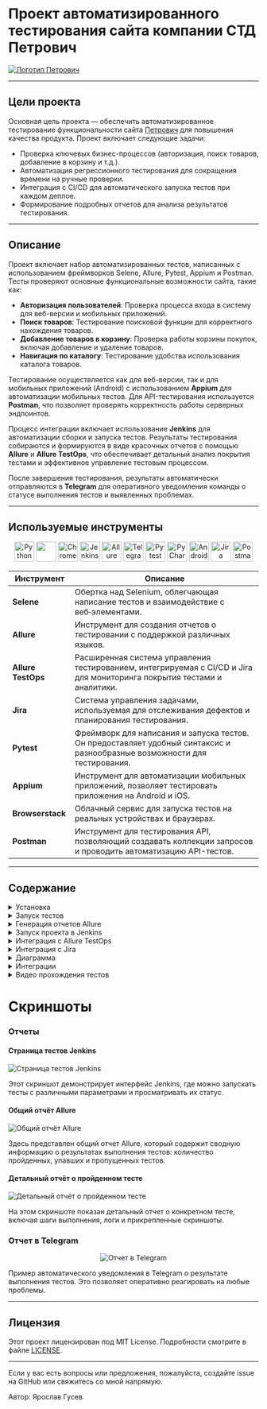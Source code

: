 # Проект автоматизированного тестирования сайта компании СТД Петрович

[![Логотип Петрович](https://github.com/yarskii/petrovich/blob/main/resources/screenshots/logo_petrovich.jpeg)](https://petrovich.ru/)

---

## Цели проекта

Основная цель проекта — обеспечить автоматизированное тестирование функциональности
сайта [Петрович](https://petrovich.ru/) для повышения качества продукта. Проект включает следующие задачи:

- Проверка ключевых бизнес-процессов (авторизация, поиск товаров, добавление в корзину и т.д.).
- Автоматизация регрессионного тестирования для сокращения времени на ручные проверки.
- Интеграция с CI/CD для автоматического запуска тестов при каждом деплое.
- Формирование подробных отчетов для анализа результатов тестирования.

---

## Описание

Проект включает набор автоматизированных тестов, написанных с использованием фреймворков Selene, Allure, Pytest, Appium
и Postman. Тесты проверяют основные функциональные возможности сайта, такие как:

- **Авторизация пользователей**: Проверка процесса входа в систему для веб-версии и мобильных приложений.
- **Поиск товаров**: Тестирование поисковой функции для корректного нахождения товаров.
- **Добавление товаров в корзину**: Проверка работы корзины покупок, включая добавление и удаление товаров.
- **Навигация по каталогу**: Тестирование удобства использования каталога товаров.

Тестирование осуществляется как для веб-версии, так и для мобильных приложений (Android) с использованием **Appium**
для автоматизации мобильных тестов. Для API-тестирования используется **Postman**, что позволяет проверять
корректность работы серверных эндпоинтов.

Процесс интеграции включает использование **Jenkins** для автоматизации сборки и запуска тестов. Результаты тестирования
собираются и формируются в виде красочных отчетов с помощью **Allure** и **Allure TestOps**, что обеспечивает детальный
анализ покрытия тестами и эффективное управление тестовым процессом.

После завершения тестирования, результаты автоматически отправляются в **Telegram** для оперативного уведомления команды
о статусе выполнения тестов и выявленных проблемах.

---

## Используемые инструменты

<p align="center">
  <img src="https://img.icons8.com/color/48/000000/python.png" alt="Python Logo" height="40" width="40" />
  <img src="https://cdn.jsdelivr.net/gh/devicons/devicon@latest/icons/selenium/selenium-original.svg" height="40" width="40" />
  <img src="https://cdn.jsdelivr.net/gh/devicons/devicon@latest/icons/chrome/chrome-original-wordmark.svg" alt="Chrome Logo" height="40" width="40" />
  <img src="https://img.icons8.com/color/48/000000/jenkins.png" alt="Jenkins Logo" height="40" width="40" />
  <img src="https://avatars.githubusercontent.com/u/5879127?s=200&v=4" alt="Allure Logo" height="40" width="40" />
  <img src="https://img.icons8.com/color/48/000000/telegram-app.png" alt="Telegram Logo" height="40" width="40" />
  <img src="https://cdn.jsdelivr.net/gh/devicons/devicon@latest/icons/pytest/pytest-original.svg" alt="Pytest Logo" height="40" width="40" />
  <img src="https://img.icons8.com/color/48/000000/pycharm.png" alt="PyCharm Logo" height="40" width="40" />
  <img src="https://img.icons8.com/color/48/000000/android-studio.png" alt="Android Studio Logo" height="40" width="40" />
  <img src="https://img.icons8.com/color/48/000000/jira.png" alt="Jira Logo" height="40" width="40" />
<img src="https://cdn.jsdelivr.net/gh/devicons/devicon/icons/postman/postman-plain.svg" alt="Postman Logo" height="40" width="40" />
</p>

| Инструмент         | Описание                                                                                                                   |
|--------------------|----------------------------------------------------------------------------------------------------------------------------|
| **Selene**         | Обертка над Selenium, облегчающая написание тестов и взаимодействие с веб‑элементами.                                      |
| **Allure**         | Инструмент для создания отчетов о тестировании с поддержкой различных языков.                                              |
| **Allure TestOps** | Расширенная система управления тестированием, интегрируемая с CI/CD и Jira для мониторинга покрытия тестами и аналитики.   |
| **Jira**           | Система управления задачами, используемая для отслеживания дефектов и планирования тестирования.                           |
| **Pytest**         | Фреймворк для написания и запуска тестов. Он предоставляет удобный синтаксис и разнообразные возможности для тестирования. |
| **Appium**         | Инструмент для автоматизации мобильных приложений, позволяет тестировать приложения на Android и iOS.                      |
| **Browserstack**   | Облачный сервис для запуска тестов на реальных устройствах и браузерах.                                                    |
| **Postman**        | Инструмент для тестирования API, позволяющий создавать коллекции запросов и проводить автоматизацию API-тестов.            |

---

## Содержание

<details>
<summary>Установка</summary>

### Клонирование репозитория

Для начала работы, клонируйте репозиторий и перейдите в директорию проекта:

   ```sh
    git clone https://github.com/yarskii/petrovich.git # Клонируем репозиторий
    cd cft_tests # Переходим в папку проекта
   ```

### Создание виртуального окружения (опционально)

   ```sh
    python -m venv venv
    source venv/bin/activate  # Для Linux/macOS
    .\venv\Scripts\activate   # Для Windows
   ```

### Установка зависимостей

Установка необходимых библиотек для работы проекта:
Команды:

   ```sh
    pip install -r requirements.txt  # Устанавливаем зависимости из файла requirements.txt
   ```

</details>

<details>
<summary>Запуск тестов</summary>

### Локальный запуск

Чтобы запустить все тесты, выполните команду:

   ```sh
    pytest
   ```

Для запуска конкретного теста, используйте следующую команду:

   ```sh
    pytest tests/ui/authentication/test_successful_login_ui.py
   ```

### Параметры запуска

Вы можете использовать различные параметры для управления поведением тестов:

- `-s`: Выводить все выводы в консоль.
- `-v`: Детализированное логирование.
- `--alluredir=allure-results`: Сохранять результаты тестов для генерации отчетов Allure.

Пример команды:

   ```sh
    pytest --alluredir=allure-results
   ```

</details>


<details>
<summary>Генерация отчетов Allure</summary>

### Установка Allure Commandline

Следуйте инструкциям на официальном сайте [Allure](https://docs.qameta.io/allure/#_installing_a_commandline) для
установки Allure Commandline.

### Генерация отчета

После выполнения тестов с параметром `--alluredir`, вы можете сгенерировать отчет следующей командой:

   ```sh
    allure serve allure-results
   ```

</details>

<details>
<summary>Запуск проекта в Jenkins</summary>

1. Откройте [проект](https://jenkins.autotests.cloud/job/petrovich/)
2. Выберите `Build with parameters`
3. Измените параметры, если требуется:
    - **COMMENT**: Комментарий к сборке (например, номер задачи или описание изменений).
    - **TESTS_FOLDER**: Выберите набор тестов (`tests`, `tests/api`, `tests/mobile`, `tests/ui`, ...)
    - **BROWSER_VERSION**: Версия браузера (`99`, `100`, `113`, `114`, `120`, `121`, `122`, `123`, `124`, `125`, `126`).
    - **MOBILE_ENVIRONMENT**: Мобильное окружение (если необходимо).
4. Нажмите `Build`
5. После сборки, результат работы можно увидеть в `Allure Report`

---
</details>

<details>
<summary>Интеграция с Allure TestOps</summary>

В проекте используется система управления тестированием **Allure TestOps** для централизованного мониторинга, анализа и
управления тестами.

### Как это работает:

- **Мониторинг покрытия тестами**: Allure TestOps позволяет отслеживать, какие части продукта покрыты
  автоматизированными тестами, а также анализировать эффективность тестирования.
- **Интеграция с CI/CD**: Система интегрируется с Jenkins, что обеспечивает автоматическую загрузку результатов
  тестирования после каждого запуска.
- **Связь с задачами Jira**: Каждый тест может быть связан с задачей в Jira, что помогает отслеживать статус исправления
  дефектов и планировать работу над ними.
- **Генерация детальных отчетов**: Allure TestOps предоставляет расширенные возможности для создания отчетов о
  тестировании, включая графики, диаграммы и статистику.

---
</details>


<details>
<summary>Интеграция с Jira</summary>

В проекте используется система управления задачами **Jira** для отслеживания дефектов, планирования тестирования и
координации работы между командами разработки и тестирования.

### Как это работает:

- **Регистрация дефектов**: Все выявленные проблемы во время автоматизированного тестирования автоматически или вручную
  регистрируются как задачи в Jira.
- **Связь с тест-кейсами**: Каждый тестовый сценарий может быть связан с задачей в Jira, что позволяет легко отслеживать
  статус тестирования конкретной функциональности.
- **Отчетность**: Интеграция с Allure TestOps обеспечивает возможность генерации отчетов, которые включают ссылки на
  задачи Jira, связанные с тестами.

---
</details>

<details>
<summary>Диаграмма</summary>

### Последовательность действий при запуске тестов

```mermaid
sequenceDiagram
    participant Developer as Разработчик
    participant LocalEnv as Локальная Среда
    participant Jenkins as Jenkins
    participant Allure as Отчеты Allure
    participant Telegram as Telegram

    Developer->>LocalEnv: Клонирование Репозитория
    LocalEnv->>Developer: Установка Зависимостей
    Developer->>LocalEnv: Создание и Активация Виртуального Окружения
    Developer->>LocalEnv: Запуск Тестов Локально (опционально)
    Developer->>Jenkins: Пуш Кода в Репозиторий
    Jenkins->>Jenkins: Сборка Проекта с Параметрами
    Jenkins->>Jenkins: Запуск Автоматизированных Тестов
    Jenkins->>Allure: Генерация Отчетов Allure
    Allure->>Jenkins: Сохранение Отчетов
    Jenkins->>Telegram: Отправка Уведомления в Telegram
    Developer->>Allure: Просмотр Отчетов через Allure TestOps или Jenkins
```

</details>

<details>
<summary>Интеграции</summary>

#### Интеграция с Allure TestOps

![Интеграция с Allure TestOps](https://github.com/yarskii/petrovich/blob/main/resources/screenshots/allure_testops_launcher.png)
---
![Тест-кейсы в Allure TestOps](https://github.com/yarskii/petrovich/blob/main/resources/screenshots/allure_testops_test_cases.png)

Эти изображения демонстрируют интеграцию проекта с Allure TestOps для управления тестами, анализа покрытия и мониторинга
результатов.

#### Интеграция с Jira

![Интеграция с Jira](https://github.com/yarskii/petrovich/blob/main/resources/screenshots/jira.png)
Скриншот показывает, как дефекты и задачи, выявленные в ходе тестирования, регистрируются и отслеживаются в системе
Jira.
</details>

<details>
<summary>Видео прохождения тестов</summary>

#### Видео-отчет о прохождении теста UI

![Видео-отчет о прохождении теста UI](https://github.com/yarskii/petrovich/blob/main/resources/screenshots/video_test_example.gif)

Демонстрация видео-отчета о выполнении UI-тестов. Это помогает наглядно увидеть процесс тестирования и возможные
проблемы.

#### Видео-отчет о прохождении мобильного теста

   <p align="center">
      <img src="https://github.com/yarskii/petrovich/blob/main/resources/screenshots/with_login.gif" alt="Видео-отчет о прохождении мобильного теста" width="530" height="530"/>
   </p>

Видеозапись выполнения мобильных тестов, включая авторизацию и другие ключевые действия на мобильном устройстве.
</details>

# Скриншоты

### Отчеты

#### Cтраница тестов Jenkins

![Cтраница тестов Jenkins](https://github.com/yarskii/petrovich/blob/main/resources/screenshots/jenkins_home.png)

Этот скриншот демонстрирует интерфейс Jenkins, где можно запускать тесты с различными параметрами и просматривать их
статус.

#### Общий отчёт Allure

![Общий отчёт Allure](https://github.com/yarskii/petrovich/blob/main/resources/screenshots/allure_reports.png)

Здесь представлен общий отчет Allure, который содержит сводную информацию о результатах выполнения тестов: количество
пройденных, упавших и пропущенных тестов.

#### Детальный отчёт о пройденном тесте

![Детальный отчёт о пройденном тесте](https://github.com/yarskii/petrovich/blob/main/resources/screenshots/allure_results.png)

На этом скриншоте показан детальный отчет о конкретном тесте, включая шаги выполнения, логи и прикрепленные скриншоты.

### Отчет в Telegram

   <p align="center">
      <img src="https://github.com/yarskii/petrovich/blob/main/resources/screenshots/telegram_report.png" alt="Отчет в Telegram"/>
   </p>

Пример автоматического уведомления в Telegram о результате выполнения тестов. Это позволяет оперативно реагировать на
любые проблемы.

---

## Лицензия

Этот проект лицензирован под MIT License. Подробности смотрите в файле [LICENSE](LICENSE).

---

Если у вас есть вопросы или предложения, пожалуйста, создайте issue на GitHub или свяжитесь со мной напрямую.

Автор: Ярослав Гусев
